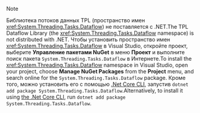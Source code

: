 > [!NOTE]
> <span data-ttu-id="a613c-101">Библиотека потоков данных TPL (пространство имен <xref:System.Threading.Tasks.Dataflow>) не поставляется с .NET.</span><span class="sxs-lookup"><span data-stu-id="a613c-101">The TPL Dataflow Library (the <xref:System.Threading.Tasks.Dataflow> namespace) is not distributed with .NET.</span></span> <span data-ttu-id="a613c-102">Чтобы установить пространство имен <xref:System.Threading.Tasks.Dataflow> в Visual Studio, откройте проект, выберите **Управление пакетами NuGet** в меню **Проект** и выполните поиск пакета `System.Threading.Tasks.Dataflow` в Интернете.</span><span class="sxs-lookup"><span data-stu-id="a613c-102">To install the <xref:System.Threading.Tasks.Dataflow> namespace in Visual Studio, open your project, choose **Manage NuGet Packages** from the **Project** menu, and search online for the `System.Threading.Tasks.Dataflow` package.</span></span> <span data-ttu-id="a613c-103">Кроме того, можно установить его с помощью [.Net Core CLI](~/docs/core/tools/index.md), запустив `dotnet add package System.Threading.Tasks.Dataflow`.</span><span class="sxs-lookup"><span data-stu-id="a613c-103">Alternatively, to install it using [the .Net Core CLI](~/docs/core/tools/index.md), run `dotnet add package System.Threading.Tasks.Dataflow`.</span></span>
